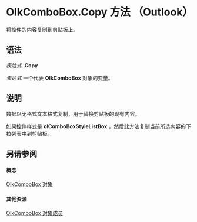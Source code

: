 
# OlkComboBox.Copy 方法 （Outlook）

将控件的内容复制到剪贴板上。


## 语法

 _表达式_. **Copy**

 _表达式_ 一个代表 **OlkComboBox** 对象的变量。


## 说明

数据以无格式文本格式复制，用于替换剪贴板的现有内容。

如果控件样式是 **olComboBoxStyleListBox** ，然后此方法复制当前所选内容的下拉列表中到剪贴板。


## 另请参阅


#### 概念


[OlkComboBox 对象](8d5e2f25-2962-af28-2523-b7b82473ea0a.md)
#### 其他资源


[OlkComboBox 对象成员](618de9e2-f5b9-40d9-239e-95aeb9dce092.md)